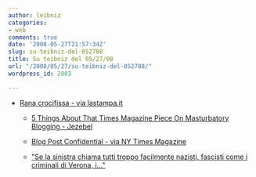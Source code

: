 ```yaml
---
author: leibniz
categories:
- web
comments: true
date: '2008-05-27T21:57:34Z'
slug: su-teibniz-del-052708
title: Su teibniz del 05/27/08
url: "/2008/05/27/su-teibniz-del-052708/"
wordpress_id: 2803

---
```

* [Rana crocifissa - via lastampa.it](http://feeds.feedburner.com/~r/teibniz/~3/299138270/36213620)

	
  * [5 Things About That Times Magazine Piece On Masturbatory Blogging - Jezebel](http://feeds.feedburner.com/~r/teibniz/~3/299127618/36211318)

	
  * [Blog Post Confidential - via NY Times Magazine](http://feeds.feedburner.com/~r/teibniz/~3/299125042/36211027)

	
  * ["Se la sinistra chiama tutti troppo facilmente nazisti, fascisti come i criminali di Verona, i..."](http://feeds.feedburner.com/~r/teibniz/~3/298973896/36186539)



